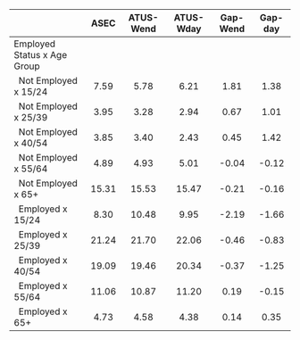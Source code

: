 
|                      |         ASEC |    ATUS-Wend |    ATUS-Wday |     Gap-Wend |      Gap-day |
| -------------------- | :----------: | :----------: | :----------: | :----------: | :----------: |
| Employed Status x Age Group |              |              |              |              |              |
| &nbsp;&nbsp;Not Employed x 15/24 |         7.59 |         5.78 |         6.21 |         1.81 |         1.38 |
| &nbsp;&nbsp;Not Employed x 25/39 |         3.95 |         3.28 |         2.94 |         0.67 |         1.01 |
| &nbsp;&nbsp;Not Employed x 40/54 |         3.85 |         3.40 |         2.43 |         0.45 |         1.42 |
| &nbsp;&nbsp;Not Employed x 55/64 |         4.89 |         4.93 |         5.01 |        -0.04 |        -0.12 |
| &nbsp;&nbsp;Not Employed x 65+ |        15.31 |        15.53 |        15.47 |        -0.21 |        -0.16 |
| &nbsp;&nbsp;Employed x 15/24 |         8.30 |        10.48 |         9.95 |        -2.19 |        -1.66 |
| &nbsp;&nbsp;Employed x 25/39 |        21.24 |        21.70 |        22.06 |        -0.46 |        -0.83 |
| &nbsp;&nbsp;Employed x 40/54 |        19.09 |        19.46 |        20.34 |        -0.37 |        -1.25 |
| &nbsp;&nbsp;Employed x 55/64 |        11.06 |        10.87 |        11.20 |         0.19 |        -0.15 |
| &nbsp;&nbsp;Employed x 65+ |         4.73 |         4.58 |         4.38 |         0.14 |         0.35 |

